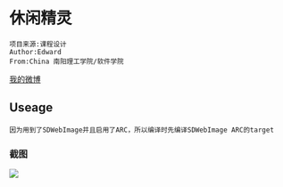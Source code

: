 休闲精灵
==================================

	项目来源:课程设计
	Author:Edward
	From:China 南阳理工学院/软件学院
[我的微博](http://weibo.com/u/2715944641?wvr=5&)<br />



Useage
-----------------------------------
	因为用到了SDWebImage并且启用了ARC，所以编译时先编译SDWebImage ARC的target

### 截图
![ ](https://github.com/edwardean/my/blob/master/AD/desktop.png?raw=true?raw=true)<br />
